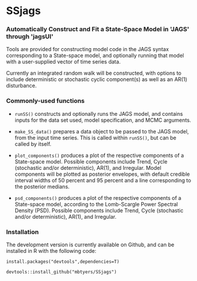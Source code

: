 # SSjags

### Automatically Construct and Fit a State-Space Model in 'JAGS' through 'jagsUI'

Tools are provided for constructing model code in the JAGS syntax corresponding 
to a State-space model, and optionally running that model with a user-supplied 
vector of time series data.  

Currently an integrated random walk will be constructed, with options to include
deterministic or stochastic cyclic component(s) as well as an AR(1) disturbance.

### Commonly-used functions

* `runSS()` constructs and optionally runs the JAGS model, and contains inputs 
for the data set used, model specification, and MCMC arguments.

* `make_SS_data()` prepares a data object to be passed to the JAGS model, from
the input time series.  This is called within `runSS()`, but can be called by
itself.

* `plot_components()` produces a plot of the respective components of a State-space 
model.  Possible components include Trend, Cycle (stochastic and/or deterministic), 
AR(1), and Irregular.  Model components will be plotted as posterior envelopes, 
with default credible interval widths of 50 percent and 95 percent and a line 
corresponding to the posterior medians.

* `psd_components()` produces a plot of the respective components of a State-space 
model, according to the Lomb-Scargle Power Spectral Density (PSD).  Possible 
components include Trend, Cycle (stochastic and/or deterministic), AR(1), and 
Irregular.




### Installation

The development version is currently available on Github, and can be installed in R with the following code:

`install.packages("devtools",dependencies=T)`

`devtools::install_github("mbtyers/SSjags")`
